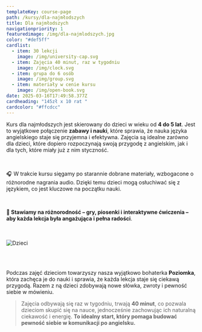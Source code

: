 ```yaml
---
templateKey: course-page
path: /kursy/dla-najmłodszych
title: Dla najmłodszych
navigationpriority: 1
featuredimage: /img/dla-najmlodszych.jpg
color: "#def5ff"
cardlist:
  - item: 30 lekcji
    image: /img/university-cap.svg
  - item: Zajęcia 40 minut, raz w tygodniu
    image: /img/clock.svg
  - item: grupa do 6 osób
    image: /img/group.svg
  - item: materiały w cenie kursu
    image: /img/open-book.svg
date: 2025-03-16T17:49:58.377Z
cardheading: "145zł x 10 rat "
cardcolor: "#ffcdcc"
---
```

Kurs dla najmłodszych jest skierowany do dzieci w wieku od **4 do 5 lat**. Jest to wyjątkowe połączenie **zabawy i nauki**, które sprawia, że nauka języka angielskiego staje się przyjemna i efektywna.  Zajęcia są idealne zarówno dla dzieci, które dopiero rozpoczynają swoją przygodę z angielskim, jak i dla tych, które miały już z nim styczność.

<br />

🎧 W trakcie kursu sięgamy po starannie dobrane materiały, wzbogacone o różnorodne nagrania audio. Dzięki temu dzieci mogą osłuchiwać się z językiem, co jest kluczowe na początku nauki. 

<br />

**🎲 Stawiamy na różnorodność – gry, piosenki i interaktywne ćwiczenia – aby każda lekcja była angażująca i pełna radości**.
<br />
<br />
<br />

![](/img/dla-najmlodszych.jpg "Dzieci")

<br />

<br />

Podczas zajęć dzieciom towarzyszy nasza wyjątkowo bohaterka **Poziomka**, która zachęca je do nauki i sprawia, że każda lekcja staje się ciekawą przygodą. Razem z ną dzieci zdobywają nowe słówka, zwroty i pewność siebie w mówieniu.

> Zajęcia odbywają się raz w tygodniu, trwają **40 minut**, co pozwala dzieciom skupić się na nauce, jednocześnie zachowując ich naturalną ciekawość i energię. **To idealny start, który pomaga budować pewność siebie w komunikacji po angielsku.**